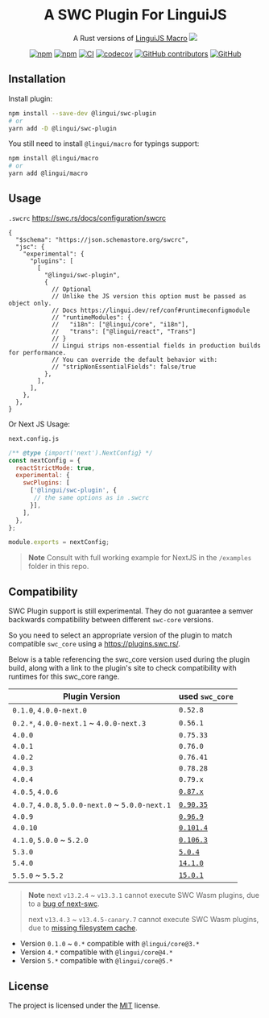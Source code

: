 # <div align="center">A SWC Plugin For LinguiJS</div>

<div align="center">

A Rust versions of [LinguiJS Macro](https://lingui.dev/ref/macro) [<img src="https://img.shields.io/badge/beta-yellow"/>](https://github.com/lingui/swc-plugin)

[![npm](https://img.shields.io/npm/v/@lingui/swc-plugin?logo=npm&cacheSeconds=1800)](https://www.npmjs.com/package/@lingui/swc-plugin)
[![npm](https://img.shields.io/npm/dt/@lingui/swc-plugin?cacheSeconds=500)](https://www.npmjs.com/package/@lingui/swc-plugin)
[![CI](https://github.com/lingui/swc-plugin/actions/workflows/ci.yml/badge.svg?branch=main)](https://github.com/lingui/swc-plugin/actions/workflows/ci.yml)
[![codecov](https://codecov.io/gh/lingui/swc-plugin/branch/main/graph/badge.svg)](https://codecov.io/gh/lingui/swc-plugin)
[![GitHub contributors](https://img.shields.io/github/contributors/lingui/swc-plugin?cacheSeconds=1000)](https://github.com/lingui/swc-plugin/graphs/contributors)
[![GitHub](https://img.shields.io/github/license/lingui/swc-plugin)](https://github.com/lingui/swc-plugin/blob/main/LICENSE)

</div>

## Installation

Install plugin:
```bash
npm install --save-dev @lingui/swc-plugin
# or
yarn add -D @lingui/swc-plugin
```

You still need to install `@lingui/macro` for typings support:
```bash
npm install @lingui/macro
# or
yarn add @lingui/macro
```

## Usage

`.swcrc`
https://swc.rs/docs/configuration/swcrc

```json5
{
  "$schema": "https://json.schemastore.org/swcrc",
  "jsc": {
    "experimental": {
      "plugins": [
        [
          "@lingui/swc-plugin",
          {
            // Optional
            // Unlike the JS version this option must be passed as object only.
            // Docs https://lingui.dev/ref/conf#runtimeconfigmodule
            // "runtimeModules": {
            //   "i18n": ["@lingui/core", "i18n"],
            //   "trans": ["@lingui/react", "Trans"]
            // }
            // Lingui strips non-essential fields in production builds for performance.
            // You can override the default behavior with:
            // "stripNonEssentialFields": false/true
          },
        ],
      ],
    },
  },
}
```

Or Next JS Usage:

`next.config.js`
```js
/** @type {import('next').NextConfig} */
const nextConfig = {
  reactStrictMode: true,
  experimental: {
    swcPlugins: [
      ['@lingui/swc-plugin', {
       // the same options as in .swcrc
      }],
    ],
  },
};

module.exports = nextConfig;
```

> **Note**
> Consult with full working example for NextJS in the `/examples` folder in this repo.


## Compatibility
SWC Plugin support is still experimental. They do not guarantee a semver backwards compatibility between different `swc-core` versions.

So you need to select an appropriate version of the plugin to match compatible `swc_core` using a https://plugins.swc.rs/.

Below is a table referencing the swc_core version used during the plugin build, along with a link to the plugin's site to check compatibility with runtimes for this swc_core range.

| Plugin Version                                    | used `swc_core`                                       |
|---------------------------------------------------|-------------------------------------------------------|
| `0.1.0`, `4.0.0-next.0`                           | `0.52.8`                                              |
| `0.2.*`, `4.0.0-next.1` ~ `4.0.0-next.3`          | `0.56.1`                                              |
| `4.0.0`                                           | `0.75.33`                                             |
| `4.0.1`                                           | `0.76.0`                                              |
| `4.0.2`                                           | `0.76.41`                                             |
| `4.0.3`                                           | `0.78.28`                                             |
| `4.0.4`                                           | `0.79.x`                                              |
| `4.0.5`, `4.0.6`                                  | [`0.87.x`](https://plugins.swc.rs/versions/range/10)  |
| `4.0.7`, `4.0.8`, `5.0.0-next.0` ~ `5.0.0-next.1` | [`0.90.35`](https://plugins.swc.rs/versions/range/12) |
| `4.0.9`                                           | [`0.96.9`](https://plugins.swc.rs/versions/range/15)  |
| `4.0.10`                                          | [`0.101.4`](https://plugins.swc.rs/versions/range/94) |
| `4.1.0`, `5.0.0` ~ `5.2.0`                        | [`0.106.3`](https://plugins.swc.rs/versions/range/95) |
| `5.3.0`                                           | [`5.0.4`](https://plugins.swc.rs/versions/range/116)  |
| `5.4.0`                                           | [`14.1.0`](https://plugins.swc.rs/versions/range/138) |
| `5.5.0` ~ `5.5.2`                                 | [`15.0.1`](https://plugins.swc.rs/versions/range/271) |


> **Note**
> next `v13.2.4` ~ `v13.3.1` cannot execute SWC Wasm plugins, due to a [bug of next-swc](https://github.com/vercel/next.js/issues/46989#issuecomment-1486989081).
>
> next `v13.4.3` ~ `v13.4.5-canary.7` cannot execute SWC Wasm plugins, due to [missing filesystem cache](https://github.com/vercel/next.js/pull/50651).

- Version `0.1.0` ~ `0.*` compatible with `@lingui/core@3.*`
- Version `4.*` compatible with `@lingui/core@4.*`
- Version `5.*` compatible with `@lingui/core@5.*`

## License

The project is licensed under the [MIT](https://github.com/lingui/swc-plugin/blob/main/LICENSE) license.
